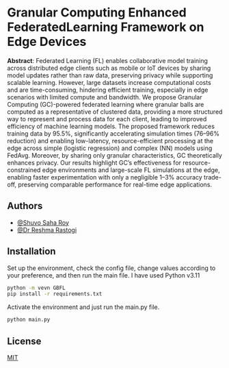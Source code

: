 
# Granular Computing Enhanced FederatedLearning Framework on Edge Devices

**Abstract**: Federated Learning (FL) enables collaborative model training across distributed edge clients such as mobile or IoT devices by sharing model updates rather than raw data, preserving privacy while supporting scalable learning. However, large datasets increase computational costs and are time-consuming, hindering efficient training, especially in edge scenarios with limited compute and bandwidth. We propose Granular Computing (GC)-powered federated learning where granular balls are computed as a representative of clustered data, providing a more structured way to represent and process data for each client, leading to improved efficiency of machine learning models. The proposed framework reduces training data by 95.5\%, significantly accelerating simulation times (76–96\% reduction) and enabling low-latency, resource-efficient processing at the edge across simple (logistic regression) and complex (NN) models using FedAvg. Moreover, by sharing only granular characteristics, GC theoretically enhances privacy. Our results highlight GC’s effectiveness for resource-constrained edge environments and large-scale FL simulations at the edge, enabling faster experimentation with only a negligible 1–3\% accuracy trade-off, preserving comparable performance for real-time edge applications.


## Authors

- [@Shuvo Saha Roy](https://github.com/ShuvoSahaRoy/)
- [@Dr Reshma Rastogi](https://scholar.google.com/citations?user=NqIkygEAAAAJ&hl=en)

## Installation

Set up the environment, check the config file, change values according to your preference, and then run the main file. I have used Python v3.11

```bash
python -m vevn GBFL
pip install -r requirements.txt
```

Activate the environment and just run the main.py file.

```bash
python main.py
``` 
## License

[MIT](https://choosealicense.com/licenses/mit/)

